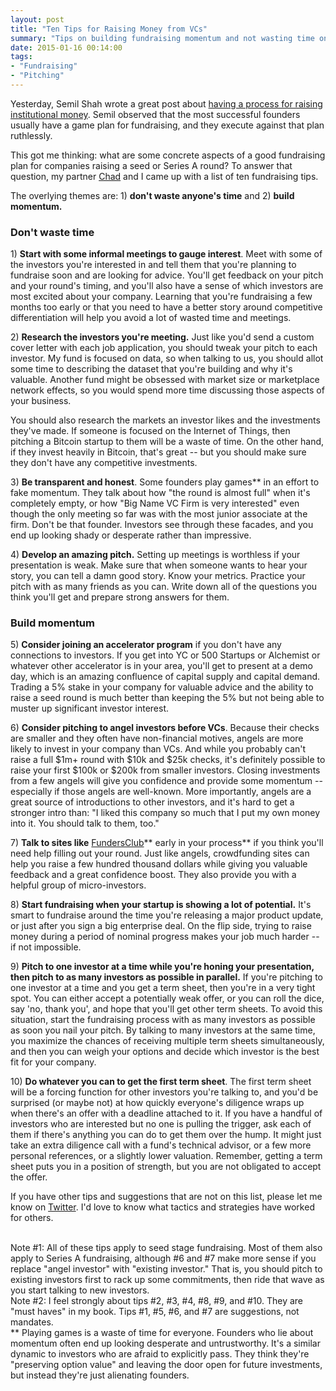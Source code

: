 ```yaml
---
layout: post
title: "Ten Tips for Raising Money from VCs"
summary: "Tips on building fundraising momentum and not wasting time on a broken fundraising process."
date: 2015-01-16 00:14:00
tags:
- "Fundraising"
- "Pitching"
---
```


Yesterday, Semil Shah wrote a great post about <a href="http://blog.semilshah.com/2015/01/15/running-a-fundraising-process/" target="_blank">having a process for raising institutional money</a>. Semil observed that the most successful founders usually have a game plan for fundraising, and they execute against that plan ruthlessly.

This got me thinking: what are some concrete aspects of a good fundraising plan for companies raising a seed or Series A round? To answer that question, my partner <a href="https://twitter.com/chadbyers" target="_blank">Chad</a> and I came up with a list of ten fundraising tips.

The overlying themes are: 1) **don't waste anyone's time** and 2) **build momentum.**

### Don't waste time  

1) **Start with some informal meetings to gauge interest**. Meet with some of the investors you're interested in and tell them that you're planning to fundraise soon and are looking for advice. You'll get feedback on your pitch and your round's timing, and you'll also have a sense of which investors are most excited about your company. Learning that you're fundraising a few months too early or that you need to have a better story around competitive differentiation will help you avoid a lot of wasted time and meetings.

2) **Research the investors you're meeting.** Just like you'd send a custom cover letter with each job application, you should tweak your pitch to each investor. My fund is focused on data, so when talking to us, you should allot some time to describing the dataset that you're building and why it's valuable. Another fund might be obsessed with market size or marketplace network effects, so you would spend more time discussing those aspects of your business.  
  
You should also research the markets an investor likes and the investments they've made. If someone is focused on the Internet of Things, then pitching a Bitcoin startup to them will be a waste of time. On the other hand, if they invest heavily in Bitcoin, that's great -- but you should make sure they don't have any competitive investments.

3) **Be transparent and honest**. Some founders play games** in an effort to fake momentum. They talk about how "the round is almost full" when it's completely empty, or how "Big Name VC Firm is very interested" even though the only meeting so far was with the most junior associate at the firm. Don't be that founder. Investors see through these facades, and you end up looking shady or desperate rather than impressive.

4) **Develop an amazing pitch.** Setting up meetings is worthless if your presentation is weak. Make sure that when someone wants to hear your story, you can tell a damn good story. Know your metrics. Practice your pitch with as many friends as you can. Write down all of the questions you think you'll get and prepare strong answers for them.

### Build momentum

5) **Consider joining an accelerator program** if you don't have any connections to investors. If you get into YC or 500 Startups or Alchemist or whatever other accelerator is in your area, you'll get to present at a demo day, which is an amazing confluence of capital supply and capital demand. Trading a 5% stake in your company for valuable advice and the ability to raise a seed round is much better than keeping the 5% but not being able to muster up significant investor interest.

6) **Consider pitching to angel investors before VCs**. Because their checks are smaller and they often have non-financial motives, angels are more likely to invest in your company than VCs. And while you probably can't raise a full $1m+ round with $10k and $25k checks, it's definitely possible to raise your first $100k or $200k from smaller investors. Closing investments from a few angels will give you confidence and provide some momentum -- especially if those angels are well-known. More importantly, angels are a great source of introductions to other investors, and it's hard to get a stronger intro than: "I liked this company so much that I put my own money into it. You should talk to them, too."

7) **Talk to sites like** <a href="https://fundersclub.com/" target="_blank">FundersClub</a>** early in your process** if you think you'll need help filling out your round. Just like angels, crowdfunding sites can help you raise a few hundred thousand dollars while giving you valuable feedback and a great confidence boost. They also provide you with a helpful group of micro-investors.

8) **Start fundraising when your startup is showing a lot of potential.** It's smart to fundraise around the time you're releasing a major product update, or just after you sign a big enterprise deal. On the flip side, trying to raise money during a period of nominal progress makes your job much harder -- if not impossible.

9) **Pitch to one investor at a time while you're honing your presentation, then pitch to as many investors as possible in parallel.** If you're pitching to one investor at a time and you get a term sheet, then you're in a very tight spot. You can either accept a potentially weak offer, or you can roll the dice, say 'no, thank you', and hope that you'll get other term sheets. To avoid this situation, start the fundraising process with as many investors as possible as soon you nail your pitch. By talking to many investors at the same time, you maximize the chances of receiving multiple term sheets simultaneously, and then you can weigh your options and decide which investor is the best fit for your company.

10) **Do whatever you can to get the first term sheet**. The first term sheet will be a forcing function for other investors you're talking to, and you'd be surprised (or maybe not) at how quickly everyone's diligence wraps up when there's an offer with a deadline attached to it. If you have a handful of investors who are interested but no one is pulling the trigger, ask each of them if there's anything you can do to get them over the hump. It might just take an extra diligence call with a fund's technical advisor, or a few more personal references, or a slightly lower valuation. Remember, getting a term sheet puts you in a position of strength, but you are not obligated to accept the offer.

If you have other tips and suggestions that are not on this list, please let me know on <a href="https://twitter.com/lpolovets" target="_blank">Twitter</a>. I'd love to know what tactics and strategies have worked for others.  

<br>
Note #1: All of these tips apply to seed stage fundraising. Most of them also apply to Series A fundraising, although #6 and #7 make more sense if you replace "angel investor" with "existing investor." That is, you should pitch to existing investors first to rack up some commitments, then ride that wave as you start talking to new investors.  

<br>
Note #2: I feel strongly about tips #2, #3, #4, #8, #9, and #10. They are "must haves" in my book. Tips #1, #5, #6, and #7 are suggestions, not mandates.  

<br>
** Playing games is a waste of time for everyone. Founders who lie about momentum often end up looking desperate and untrustworthy. It's a similar dynamic to investors who are afraid to explicitly pass. They think they're "preserving option value" and leaving the door open for future investments, but instead they're just alienating founders.